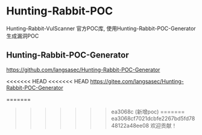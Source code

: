 # Hunting-Rabbit-POC
Hunting-Rabbit-VulScanner 官方POC库, 使用Hunting-Rabbit-POC-Generator生成漏洞POC

## Hunting-Rabbit-POC-Generator

https://github.com/langsasec/Hunting-Rabbit-POC-Generator

<<<<<<< HEAD
<<<<<<< HEAD
https://gitee.com/langsasec/Hunting-Rabbit-POC-Generator

=======
>>>>>>> ea3068c (新增poc)
=======
>>>>>>> ea3068cf7021dcbfe2267bd5fd7848122a48ee08
欢迎贡献！
